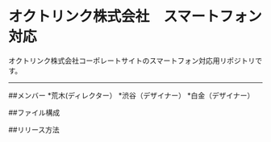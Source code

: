 # オクトリンク株式会社　スマートフォン対応
オクトリンク株式会社コーポレートサイトのスマートフォン対応用リポジトリです。

---

##メンバー
*荒木(ディレクター）
*渋谷（デザイナー）
*白金（デザイナー）

##ファイル構成

##リリース方法